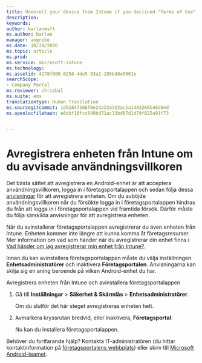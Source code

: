 ```yaml
---
title: Unenroll your device from Intune if you declined "Terms of Use" | Microsoft Docs
description: 
keywords: 
author: barlanmsft
ms.author: barlan
manager: angrobe
ms.date: 10/24/2016
ms.topic: article
ms.prod: 
ms.service: microsoft-intune
ms.technology: 
ms.assetid: 4278f000-0258-4de5-93a1-195b48e5061e
searchScope:
- Company Portal
ms.reviewer: chrisbal
ms.suite: ems
translationtype: Human Translation
ms.sourcegitcommit: 1d91847166f0e2da22a322ac1a1483266b46d8ed
ms.openlocfilehash: e8dbf10fcc649bd71ac33bd07d1d79f825a91f73


---
```



# <a name="unenroll-your-device-from-intune-if-you-declined-terms-of-use"></a>Avregistrera enheten från Intune om du avvisade användningsvillkoren

Det bästa sättet att avregistrera en Android-enhet är att acceptera användningsvillkoren, logga in i företagsportalappen och sedan följa dessa [anvisningar](unenroll-your-device-from-intune-android.md) för att avregistrera enheten. Om du avböjde användningsvillkoren när du försökte logga in i företagsportalappen hindras du från att logga in i företagsportalappen vid framtida försök. Därför måste du följa särskilda anvisningar för att avregistrera enheten.

När du avinstallerar företagsportalappen avregistrerar du även enheten från Intune. Enheten kommer inte längre att kunna komma åt företagsresurser. Mer information om vad som händer när du avregistrerar din enhet finns i [Vad händer om jag avregistrerar min enhet från Intune?](what-happens-if-you-unenroll-your-device-from-intune-android.md).

Innan du kan avinstallera företagsportalappen måste du välja inställningen **Enhetsadministratörer** och inaktivera **Företagsportalen**. Anvisningarna kan skilja sig en aning beroende på vilken Android-enhet du har.

Avregistrera enheten från Intune och avinstallera företagsportalappen

1.  Gå till **Inställningar** &gt; **Säkerhet &amp; Skärmlås** &gt; **Enhetsadministratörer**.

    Om du slutför det här steget avregistreras enheten helt.

2.  Avmarkera kryssrutan bredvid, eller inaktivera, **Företagsportal**.

    Nu kan du installera företagsportalappen.

Behöver du fortfarande hjälp? Kontakta IT-administratören (du hittar kontaktinformation på [företagsportalens webbplats](http://portal.manage.microsoft.com)) eller skriv till [Microsoft Android-teamet](mailto:wintunedroidfbk@microsoft.com).



<!--HONumber=Dec16_HO3-->



